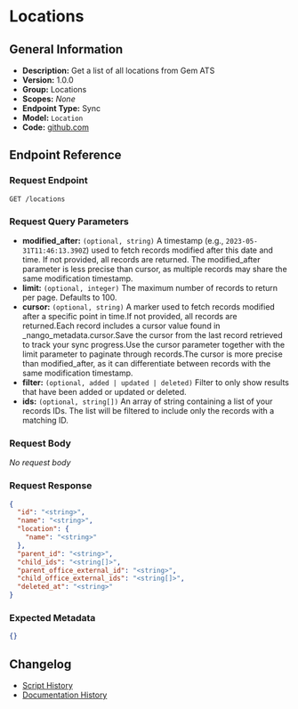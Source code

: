 <!-- BEGIN GENERATED CONTENT -->
# Locations

## General Information

- **Description:** Get a list of all locations from Gem ATS
- **Version:** 1.0.0
- **Group:** Locations
- **Scopes:** _None_
- **Endpoint Type:** Sync
- **Model:** `Location`
- **Code:** [github.com](https://github.com/NangoHQ/integration-templates/tree/main/integrations/gem/syncs/locations.ts)


## Endpoint Reference

### Request Endpoint

`GET /locations`

### Request Query Parameters

- **modified_after:** `(optional, string)` A timestamp (e.g., `2023-05-31T11:46:13.390Z`) used to fetch records modified after this date and time. If not provided, all records are returned. The modified_after parameter is less precise than cursor, as multiple records may share the same modification timestamp.
- **limit:** `(optional, integer)` The maximum number of records to return per page. Defaults to 100.
- **cursor:** `(optional, string)` A marker used to fetch records modified after a specific point in time.If not provided, all records are returned.Each record includes a cursor value found in _nango_metadata.cursor.Save the cursor from the last record retrieved to track your sync progress.Use the cursor parameter together with the limit parameter to paginate through records.The cursor is more precise than modified_after, as it can differentiate between records with the same modification timestamp.
- **filter:** `(optional, added | updated | deleted)` Filter to only show results that have been added or updated or deleted.
- **ids:** `(optional, string[])` An array of string containing a list of your records IDs. The list will be filtered to include only the records with a matching ID.

### Request Body

_No request body_

### Request Response

```json
{
  "id": "<string>",
  "name": "<string>",
  "location": {
    "name": "<string>"
  },
  "parent_id": "<string>",
  "child_ids": "<string[]>",
  "parent_office_external_id": "<string>",
  "child_office_external_ids": "<string[]>",
  "deleted_at": "<string>"
}
```

### Expected Metadata

```json
{}
```

## Changelog

- [Script History](https://github.com/NangoHQ/integration-templates/commits/main/integrations/gem/syncs/locations.ts)
- [Documentation History](https://github.com/NangoHQ/integration-templates/commits/main/integrations/gem/syncs/locations.md)

<!-- END  GENERATED CONTENT -->

